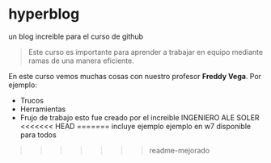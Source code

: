 # hyperblog
un blog increible para el curso de github
>Este curso es importante para aprender a trabajar en equipo mediante ramas de una manera eficiente.

En este curso vemos muchas cosas con nuestro profesor **Freddy Vega**.
Por ejemplo:
- Trucos
- Herramientas
- Frujo de trabajo
esto fue creado por el increible INGENIERO ALE SOLER
<<<<<<< HEAD
=======
incluye ejemplo ejemplo en w7
disponible para todos
>>>>>>> readme-mejorado
